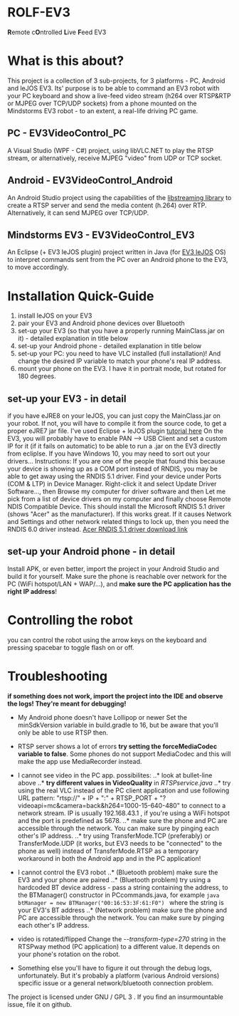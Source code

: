# ROLF-EV3
**R**emote c**O**ntrolled **L**ive **F**eed EV3

# What is this about?
This project is a collection of 3 sub-projects, for 3 platforms - PC, Android and leJOS EV3.
Its' purpose is to be able to command an EV3 robot with your PC keyboard and show a live-feed video stream (h264 over RTSP&RTP or MJPEG over TCP/UDP sockets) from a phone mounted on the Mindstorms EV3 robot - to an extent, a real-life driving PC game.

## PC - EV3VideoControl_PC
A Visual Studio (WPF - C#) project, using libVLC.NET to play the RTSP stream, or alternatively, receive MJPEG "video" from UDP or TCP socket.

## Android - EV3VideoControl_Android
An Android Studio project using the capabilities of the [libstreaming library](https://github.com/fyhertz/libstreaming) to create a RTSP server and send the media content (h.264) over RTP.
Alternatively, it can send MJPEG over TCP/UDP.

## Mindstorms EV3 - EV3VideoControl_EV3
An Eclipse (+ EV3 leJOS plugin) project written in Java (for [EV3 leJOS](http://www.lejos.org/ev3.php) OS) to interpret commands sent from the PC over an Android phone to the EV3, to move accordingly.

# Installation Quick-Guide
1. install leJOS on your EV3
2. pair your EV3 and Android phone devices over Bluetooth
3. set-up your EV3 (so that you have a properly running MainClass.jar on it) - detailed explanation in title below
4. set-up your Android phone - detailed explanation in title below
5. set-up your PC: you need to have VLC installed (full installation)! And change the desired IP variable to match your phone's real IP address.
6. mount your phone on the EV3. I have it in portrait mode, but rotated for 180 degrees.

## set-up your EV3 - in detail
if you have eJRE8 on your leJOS, you can just copy the MainClass.jar on your robot. If not, you will have to compile it from the source code, to get a proper eJRE7 jar file.
I've used Eclipse + leJOS plugin [tutorial here](https://sourceforge.net/p/lejos/wiki/Installing%20the%20Eclipse%20plugin/)
On the EV3, you will probably have to enable PAN --> USB Client and set a custom IP for it (if it fails on automatic) to be able to run a .jar on the EV3 directly from ecliplse.
If you have Windows 10, you may need to sort out your drivers... Instructions:
If you are one of the people that found this because your device is showing up as a COM port instead of RNDIS, you may be able to get away using the RNDIS 5.1 driver. Find your device under Ports (COM & LTP) in Device Manager. Right-click it and select Update Driver Software..., then Browse my computer for driver software and then Let me pick from a list of device drivers on my computer and finally choose Remote NDIS Compatible Device. This should install the Microsoft RNDIS 5.1 driver (shows "Acer" as the manufacturer). If this works great. If it causes Network and Settings and other network related things to lock up, then you need the RNDIS 6.0 driver instead.
[Acer RNDIS 5.1 driver download link](http://catalog.update.microsoft.com/v7/site/ScopedViewRedirect.aspx?updateid=37e35bd4-d788-4b83-9416-f78e439f90a2)

## set-up your Android phone - in detail
Install APK, or even better, import the project in your Android Studio and build it for yourself.
Make sure the phone is reachable over network for the PC (WiFi hotspot/LAN + WAP/...), and **make sure the PC application has the right IP address**!

# Controlling the robot
you can control the robot using the arrow keys on the keyboard and pressing spacebar to toggle flash on or off.

# Troubleshooting
**if something does not work, import the project into the IDE and observe the logs! They're meant for debugging!**

- My Android phone doesn't have Lollipop or newer
  Set the minSdkVersion variable in build.gradle to 16, but be aware that you'll only be able to use RTSP then.

- RTSP server shows a lot of errors
  **try setting the forceMediaCodec variable to false**. Some phones do not support MediaCodec and this will make the app use MediaRecorder instead.

- I cannot see video in the PC app.
  possibilites:
..* look at bullet-line above
..* **try different values in VideoQuality** in *RTSPservice.java*
..* try using the real VLC instead of the PC client application and use following URL pattern: "rtsp://" + IP + ":" + RTSP_PORT + "?videoapi=mc&camera=back&h264=1000-15-640-480" to connect to a network stream. IP is usually 192.168.43.1 , if you're using a WiFi hotspot and the port is predefined as 5678.
..* make sure the phone and PC are accessible through the network. You can make sure by pinging each other's IP address.
..* try using TransferMode.TCP (preferably) or TransferMode.UDP (it works, but EV3 needs to be "connected" to the phone as well) instead of TransferMode.RTSP as a temporary workaround in both the Android app and in the PC application!

- I cannot control the EV3 robot
..* (Bluetooth problem) make sure the EV3 and your phone are paired 
..* (Bluetooth problem) try using a hardcoded BT device address - pass a string containing the address, to the BTManager() constructor in PCcommands.java, for example ```java btManager = new BTManager("00:16:53:3F:61:F0") ``` where the string is your EV3's BT address
..* (Network problem) make sure the phone and PC are accessible through the network. You can make sure by pinging each other's IP address.

- video is rotated/flipped
  Change the *--transform-type=270* string in the RTSPway method (PC application) to a different value. It depends on your phone's rotation on the robot.

- Something else
  you'll have to figure it out through the debug logs, unfortunately. But it's probably a platform (various Android versions) specific issue or a general network/bluetooth connection problem.


The project is licensed under GNU / GPL 3 .
If you find an insurmountable issue, file it on github.